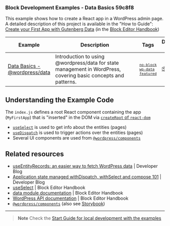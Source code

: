 ### Block Development Examples - Data Basics 59c8f8

This example shows how to create a React app in a WordPress admin page. A detailed description of this project is available in the "How to Guide": [Create your First App with Gutenberg Data](https://developer.wordpress.org/block-editor/how-to-guides/data-basics/) (in the [Block Editor Handbook](https://developer.wordpress.org/block-editor))

<!-- Please, do not remove these @TABLE EXAMPLES BEGIN and @TABLE EXAMPLES END comments or modify the table inside. This table is automatically generated from the data at _data/examples.json and _data/tags.json -->
<!-- @TABLE EXAMPLES BEGIN -->
| Example | <span style="display: inline-block; width:250px">Description</span> | Tags |Download .zip | Live Demo |
| -------------------------------------------------------------------------------------------------- | ------------------------------------------------------------------------------------------------------------------------ | --------------------------------------------------------------------------------------------------------------------------------------- | ------------------------------------------------------------------------------------------------------------------------------------------------------------------------------------------------------------------------------------------------------------- | ----------------------------------------------------------------------------------------------------------------------------------------------------------------------------------------------------------------------------------------------------------------------------------------------------------------- |
| [Data Basics - @wordpress/data](https://github.com/WordPress/block-development-examples/tree/trunk/plugins/data-basics-59c8f8) | Introduction to using @wordpress/data for state management in WordPress, covering basic concepts and patterns. | <small><code><a href="https://juanma-wp.github.io/block-development-examples/?tags=no-block">no-block</a></code></small> <small><code><a href="https://juanma-wp.github.io/block-development-examples/?tags=wp-data">wp-data</a></code></small> <small><code><a href="https://juanma-wp.github.io/block-development-examples/?tags=featured">featured</a></code></small> | [📦](https://raw.githubusercontent.com/WordPress/block-development-examples/deploy/zips/data-basics-59c8f8.zip "Install the plugin on any WordPress site using this zip and activate it to see the example in action") | [![](https://raw.githubusercontent.com/WordPress/block-development-examples/trunk/_assets/icon-wp.svg)](https://playground.wordpress.net/?blueprint-url=https://raw.githubusercontent.com/WordPress/block-development-examples/trunk/plugins/data-basics-59c8f8/_playground/blueprint.json "Click here to access a live demo of this example" ) |
<!-- @TABLE EXAMPLES END -->

## Understanding the Example Code

The `index.js` defines a root React component containing the app (`MyFirstApp`) that is "inserted" in the DOM via [`createRoot` of `react-dom`](https://react.dev/reference/react-dom/client/createRoot)

-   [`useSelect`](https://developer.wordpress.org/block-editor/reference-guide/packages/packages-_data/#useselect) is used to get info about the entities (pages)
-   [`useDispatch`](https://developer.wordpress.org/block-editor/reference-guides/packages/packages-_data/#usedispatch) is used to trigger actions over the entities (pages)
-   Several UI components are used from [`@wordpress/components`](https://developer.wordpress.org/block-editor/reference-guides/components/)

## Related resources

-   [useEntityRecords: an easier way to fetch WordPress data](https://developer.wordpress.org/news/2023/05/useentityrecords-an-easier-way-to-fetch-wordpress-data/) | Developer Blog
-   [Application state managed withDispatch, withSelect and compose 101](https://developer.wordpress.org/news/2022/12/application-state-managed-withdispatch-withselect-and-compose-101/) | Developer Blog
-   [useSelect](https://developer.wordpress.org/block-editor/reference-guide/packages/packages-data/#useselect) | Block Editor Handbook
-   [data module documentation](https://developer.wordpress.org/block-editor/reference-guide/packages/packages-data/) | Block Editor Handbook
-   [WordPress API documentation](https://developer.wordpress.org/rest-api/reference/pages/) | Block Editor Handbook
-   [`@wordpress/components`](https://developer.wordpress.org/block-editor/reference-guides/components/) (also see [Storybook](https://wordpress.github.io/gutenberg/?path=/docs/docs-introduction--page))

---

> **Note**
> Check the [Start Guide for local development with the examples](https://github.com/WordPress/block-development-examples/wiki/02-Examples#start-guide-for-local-development-with-the-examples)
